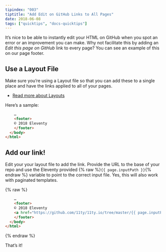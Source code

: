 ```yaml
---
tipindex: "003"
tiptitle: "Add Edit on GitHub Links to All Pages"
date: 2018-06-08
tags: ["quicktips", "docs-quicktips"]
---
```

It’s nice to be able to instantly edit your HTML on GitHub when you spot an error or an improvement you can make. Why not facilitate this by adding an *Edit this page on GitHub* link to every page? You can see an example of this on our page footer.

## Use a Layout File

Make sure you’re using a Layout file so that you can add these to a single place and have the links applied to all of your pages.

* [Read more about Layouts](/docs/layouts/)

Here’s a sample:

```html
    …
    <footer>
    © 2018 Eleventy
    </footer>
  </body>
</html>
```

## Add our link!

Edit your your layout file to add the link. Provide the URL to the base of your repo and use the Eleventy provided {% raw %}`{{ page.inputPath }}`{% endraw %} variable to point to the correct input file. Yes, this will also work with paginated templates.

{% raw %}
```html
    …
    <footer>
    © 2018 Eleventy
    <a href="https://github.com/11ty/11ty.io/tree/master/{{ page.inputPath }}">Edit this page on GitHub</a>
    </footer>
  </body>
</html>
```
{% endraw %}

That’s it!
